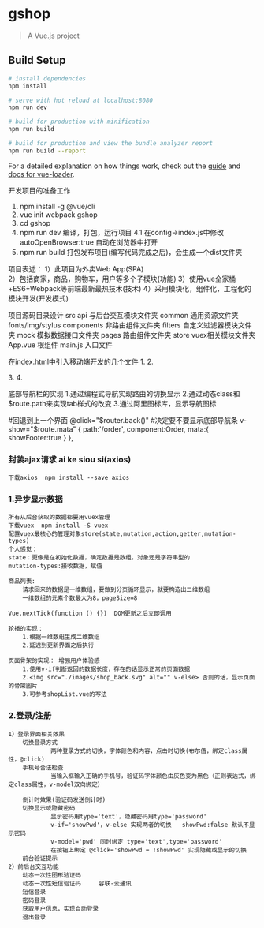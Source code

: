 # gshop

> A Vue.js project

## Build Setup

``` bash
# install dependencies
npm install

# serve with hot reload at localhost:8080
npm run dev

# build for production with minification
npm run build

# build for production and view the bundle analyzer report
npm run build --report
```

For a detailed explanation on how things work, check out the [guide](http://vuejs-templates.github.io/webpack/) and [docs for vue-loader](http://vuejs.github.io/vue-loader).

开发项目的准备工作
1. npm install -g @vue/cli
2. vue init webpack gshop
3. cd gshop
4. npm run dev 编译，打包，运行项目
	4.1 在config->index.js中修改autoOpenBrowser:true  自动在浏览器中打开
5. npm run build 打包发布项目(编写代码完成之后)，会生成一个dist文件夹

项目表述：
	1）此项目为外卖Web App(SPA)  
	2）包括商家，商品，购物车，用户等多个子模块(功能)
	3）使用vue全家桶+ES6+Webpack等前端最新最热技术(技术)
	4）采用模块化，组件化，工程化的模块开发(开发模式)

项目源码目录设计
	src
		api 与后台交互模块文件夹
		common 通用资源文件夹 fonts/img/stylus
		components 非路由组件文件夹
		filters 自定义过滤器模块文件夹
		mock 模拟数据接口文件夹
		pages 路由组件文件夹
		store vuex相关模块文件夹
		App.vue 根组件
		main.js 入口文件
<!-- 
安装stylus依赖包
	npm install stylus stylus-loader --save-dev
	解释：	stylus 将stylus转为css
			stylus-loader 让webpack理解stylus -->

在index.html中引入移动端开发的几个文件
1.<!-- 移动端视口设置 -->
<meta name="viewport" content="width=device-width,initial-scale=1.0,maximum-scale=1.0,minimum-scale=1.0,user-scalable=no">
2.<!-- 移动端浏览器样式重置 -->
<link rel="stylesheet" href="./static/css/reset.css">	
3.<!-- 阿里矢量图标库 -->
<link rel="stylesheet" href="http://at.alicdn.com/t/font_1971447_11js0l4vu58.css">
4.<!-- 解决点击响应0.3s的延迟 -->
<script src="https://as.alipayobjects.com/g/component/fastclick/1.0.6/fastclick.js"></script>
<script>
  if ('addEventListener' in document) {
	document.addEventListener('DOMContentLoaded', function() {
	  FastClick.attach(document.body);
	}, false);
  }
  if(!window.Promise) {
	document.writeln('<script src="https://as.alipayobjects.com/g/component/es6-promise/3.2.2/es6-promise.min.js"'+'>'+'<'+'/'+'script>');
  }
</script>

<footerGuide>底部导航栏的实现
1.通过编程式导航实现路由的切换显示
2.通过动态class和$route.path来实现tab样式的改变
3.通过阿里图标库，显示导航图标

#回退到上一个界面
	@click="$router.back()"   
#决定要不要显示底部导航条
	v-show="$route.mata" 
	{
		path:'/order',
		component:Order,
		mata:{
			showFooter:true
		}
	},

### 封装ajax请求  ai ke siou si(axios)
	下载axios  npm install --save axios

### 1.异步显示数据
	所有从后台获取的数据都要用vuex管理  
	下载vuex  npm install -S vuex
	配置vuex最核心的管理对象store(state,mutation,action,getter,mutation-types)
	个人感觉：
	state：更像是在初始化数据，确定数据是数组，对象还是字符串型的
	mutation-types:接收数据，赋值
	
	商品列表:
		请求回来的数据是一维数组，要做到分页循环显示，就要构造出二维数组
		一维数组的元素个数最大为8，pageSize=8
		
	Vue.nextTick(function () {})  DOM更新之后立即调用
	
	轮播的实现：
		1.根据一维数组生成二维数组
		2.延迟到更新界面之后执行
	
	页面骨架的实现： 增强用户体验感
		1.使用v-if判断返回的数据长度，存在的话显示正常的页面数据
		2.<img src="./images/shop_back.svg" alt="" v-else> 否则的话，显示页面的骨架图片
		3.可参考shopList.vue的写法
	
### 2.登录/注册
	1）登录界面相关效果
		切换登录方式
				两种登录方式的切换，字体颜色和内容，点击时切换(布尔值，绑定class属性，@click)
		手机号合法检查   
				当输入框输入正确的手机号，验证码字体颜色由灰色变为黑色（正则表达式，绑定class属性，v-model双向绑定）
				  
		倒计时效果(验证码发送倒计时)
		切换显示或隐藏密码
				显示密码用type='text'，隐藏密码用type='password'
				v-if='showPwd'，v-else 实现两者的切换   showPwd:false 默认不显示密码
				v-model='pwd' 同时绑定 type='text',type='password'
				在按钮上绑定 @click='showPwd = !showPwd' 实现隐藏或显示的切换
		前台验证提示
	2）前后台交互功能
		动态一次性图形验证码
		动态一次性短信验证码     容联·云通讯
		短信登录
		密码登录
		获取用户信息，实现自动登录
		退出登录
		